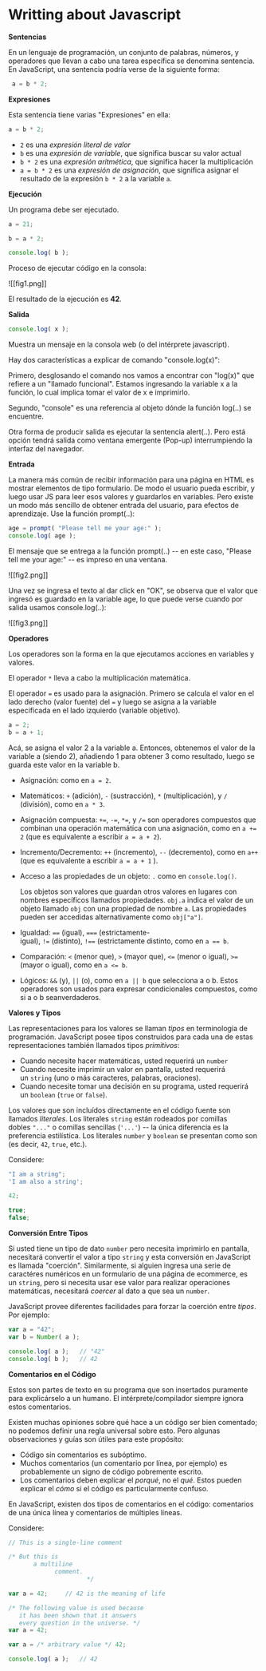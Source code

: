 # Writting about Javascript
**Sentencias**

En un lenguaje de programación, un conjunto de palabras, números, y operadores que llevan a cabo una tarea específica se denomina sentencia. En JavaScript, una sentencia podría verse de la siguiente forma:

```javascript
 a = b * 2;
```

**Expresiones**

Esta sentencia tiene varias "Expresiones" en ella:

```jsx
a = b * 2;
```

-   `2` es una _expresión literal de valor_
-   `b` es una _expresión de variable_, que significa buscar su valor actual
-   `b * 2` es una _expresión aritmética_, que significa hacer la multiplicación
-   `a = b * 2` es una _expresión de asignación_, que significa asignar el resultado de la expresión `b * 2` a la variable `a`.

**Ejecución**

Un programa debe ser ejecutado.

```jsx
a = 21;

b = a * 2;

console.log( b );
```

Proceso de ejecutar código en la consola:

![[fig1.png]]

El resultado de la ejecución es **42**.

**Salida**

```jsx
console.log( x );
```

Muestra un mensaje en la consola web (o del intérprete javascript).

Hay dos características a explicar de comando "console.log(x)":

Primero, desglosando el comando nos vamos a encontrar con "log(x)" que refiere a un "llamado funcional". Estamos ingresando la variable x a la función, lo cual implica tomar el valor de x e imprimirlo.

Segundo, "console" es una referencia al objeto dónde la función log(..) se encuentre.

Otra forma de producir salida es ejecutar la sentencia alert(..). Pero está opción tendrá salida como ventana emergente (Pop-up) interrumpiendo la interfaz del navegador.

**Entrada**

La manera más común de recibir información para una página en HTML es mostrar elementos de tipo formulario. De modo el usuario pueda escribir, y luego usar JS para leer esos valores y guardarlos en variables. Pero existe un modo más sencillo de obtener entrada del usuario, para efectos de aprendizaje. Use la función prompt(..):

```jsx
age = prompt( "Please tell me your age:" );
console.log( age );
```

El mensaje que se entrega a la función prompt(..) -- en este caso, "Please tell me your age:" -- es impreso en una ventana.

![[fig2.png]]

Una vez se ingresa el texto al dar click en "OK", se observa que el valor que ingresó es guardado en la variable age, lo que puede verse cuando por salida usamos console.log(..):

![[fig3.png]]

**Operadores**

Los operadores son la forma en la que ejecutamos acciones en variables y valores.

El operador `*` lleva a cabo la multiplicación matemática.

El operador `=` es usado para la asignación. Primero se calcula el valor en el lado derecho (valor fuente) del `=` y luego se asigna a la variable especificada en el lado izquierdo (variable objetivo).

```jsx
a = 2;
b = a + 1;
```

Acá, se asigna el valor 2 a la variable a. Entonces, obtenemos el valor de la variable a (siendo 2), añadiendo 1 para obtener 3 como resultado, luego se guarda este valor en la variable b.

-   Asignación: como en `a = 2`.
    
-   Matemáticos: `+` (adición), `-` (sustracción), `*` (multiplicación), y `/` (división), como en `a * 3`.
    
-   Asignación compuesta: `+=`, `-=`, `*=`, y `/=` son operadores compuestos que combinan una operación matemática con una asignación, como en `a += 2` (que es equivalente a escribir `a = a + 2`).
    
-   Incremento/Decremento: `++` (incremento), `--` (decremento), como en `a++` (que es equivalente a escribir `a = a + 1` ).
    
-   Acceso a las propiedades de un objeto: `.` como en `console.log()`.
    
    Los objetos son valores que guardan otros valores en lugares con nombres específicos llamados propiedades. `obj.a` indica el valor de un objeto llamado `obj` con una propiedad de nombre `a`. Las propiedades pueden ser accedidas alternativamente como `obj["a"]`.
    
-   Igualdad: `==` (igual), `===` (estrictamente-igual), `!=` (distinto), `!==` (estrictamente distinto, como en `a == b`.
    
-   Comparación: `<` (menor que), `>` (mayor que), `<=` (menor o igual), `>=` (mayor o igual), como en `a <= b`.
    
-   Lógicos: `&&` (y), `||` (o), como en `a || b` que selecciona a o b. Estos operadores son usados para expresar condicionales compuestos, como si a o b seanverdaderos.

**Valores y Tipos**

Las representaciones para los valores se llaman _tipos_ en terminología de programación. JavaScript posee tipos construidos para cada una de estas representaciones también llamados tipos _primitivos_:

-   Cuando necesite hacer matemáticas, usted requerirá un `number`
-   Cuando necesite imprimir un valor en pantalla, usted requerirá un `string` (uno o más caracteres, palabras, oraciones).
-   Cuando necesite tomar una decisión en su programa, usted requerirá un `boolean` (`true` or `false`).

Los valores que son incluídos directamente en el código fuente son llamados _literales_. Los literales `string` están rodeados por comillas dobles `"..."` o comillas sencillas (`'...'`) -- la única diferencia es la preferencia estilística. Los literales `number` y `boolean` se presentan como son (es decir, `42`, `true`, etc.).

Considere:

```jsx
"I am a string";
'I am also a string';

42;

true;
false;
```

**Conversión Entre Tipos**

Si usted tiene un tipo de dato `number` pero necesita imprimirlo en pantalla, necesitará convertir el valor a tipo `string` y esta conversión en JavaScript es llamada "coerción". Similarmente, si alguien ingresa una serie de caractéres numéricos en un formulario de una página de ecommerce, es un `string`, pero si necesita usar ese valor para realizar operaciones matemáticas, necesitará _coercer_ al dato a que sea un `number`.

JavaScript provee diferentes facilidades para forzar la coerción entre _tipos_. Por ejemplo:

```jsx
var a = "42";
var b = Number( a );

console.log( a );	// "42"
console.log( b );	// 42
```

**Comentarios en el Código**

Estos son partes de texto en su programa que son insertados puramente para explicárselo a un humano. El intérprete/compilador siempre ignora estos comentarios.

Existen muchas opiniones sobre qué hace a un código ser bien comentado; no podemos definir una regla universal sobre esto. Pero algunas observaciones y guías son útiles para este propósito:

-   Código sin comentarios es subóptimo.
-   Muchos comentarios (un comentario por línea, por ejemplo) es probablemente un signo de código pobremente escrito.
-   Los comentarios deben explicar el _porqué_, no el _qué_. Estos pueden explicar el _cómo_ si el código es particularmente confuso.

En JavaScript, existen dos tipos de comentarios en el código: comentarios de una única línea y comentarios de múltiples líneas.

Considere:

```jsx
// This is a single-line comment

/* But this is
       a multiline
             comment.
                      */
```

```jsx
var a = 42;		// 42 is the meaning of life
```

```jsx
/* The following value is used because
   it has been shown that it answers
   every question in the universe. */
var a = 42;
```

```jsx
var a = /* arbitrary value */ 42;

console.log( a );	// 42
```
